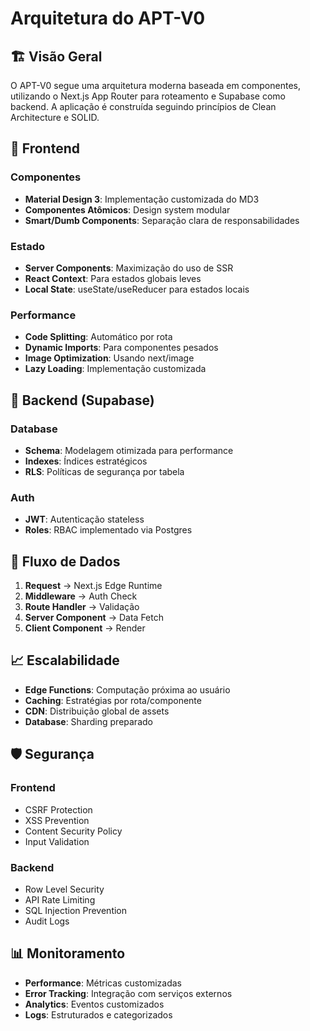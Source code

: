 # Arquitetura do APT-V0

## 🏗 Visão Geral

O APT-V0 segue uma arquitetura moderna baseada em componentes, utilizando o Next.js App Router para roteamento e Supabase como backend. A aplicação é construída seguindo princípios de Clean Architecture e SOLID.

## 📱 Frontend

### Componentes
- **Material Design 3**: Implementação customizada do MD3
- **Componentes Atômicos**: Design system modular
- **Smart/Dumb Components**: Separação clara de responsabilidades

### Estado
- **Server Components**: Maximização do uso de SSR
- **React Context**: Para estados globais leves
- **Local State**: useState/useReducer para estados locais

### Performance
- **Code Splitting**: Automático por rota
- **Dynamic Imports**: Para componentes pesados
- **Image Optimization**: Usando next/image
- **Lazy Loading**: Implementação customizada

## 🔧 Backend (Supabase)

### Database
- **Schema**: Modelagem otimizada para performance
- **Indexes**: Índices estratégicos
- **RLS**: Políticas de segurança por tabela

### Auth
- **JWT**: Autenticação stateless
- **Roles**: RBAC implementado via Postgres

## 🔄 Fluxo de Dados

1. **Request** → Next.js Edge Runtime
2. **Middleware** → Auth Check
3. **Route Handler** → Validação
4. **Server Component** → Data Fetch
5. **Client Component** → Render

## 📈 Escalabilidade

- **Edge Functions**: Computação próxima ao usuário
- **Caching**: Estratégias por rota/componente
- **CDN**: Distribuição global de assets
- **Database**: Sharding preparado

## 🛡 Segurança

### Frontend
- CSRF Protection
- XSS Prevention
- Content Security Policy
- Input Validation

### Backend
- Row Level Security
- API Rate Limiting
- SQL Injection Prevention
- Audit Logs

## 📊 Monitoramento

- **Performance**: Métricas customizadas
- **Error Tracking**: Integração com serviços externos
- **Analytics**: Eventos customizados
- **Logs**: Estruturados e categorizados
